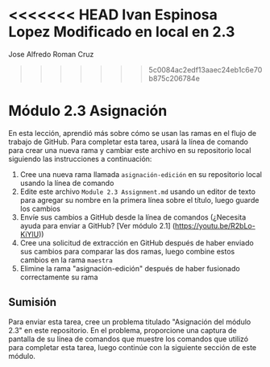 <<<<<<< HEAD
Ivan Espinosa Lopez Modificado en local en 2.3
=======
Jose Alfredo Roman Cruz
>>>>>>> 5c0084ac2edf13aaec24eb1c6e70b875c206784e
# Módulo 2.3 Asignación

En esta lección, aprendió más sobre cómo se usan las ramas en el flujo de trabajo de GitHub. Para completar esta tarea, usará la línea de comando para crear una nueva rama y cambiar este archivo en su repositorio local siguiendo las instrucciones a continuación:

1. Cree una nueva rama llamada `asignación-edición` en su repositorio local usando la línea de comando
2. Edite este archivo `Module 2.3 Assignment.md` usando un editor de texto para agregar su nombre en la primera línea sobre el título, luego guarde los cambios
3. Envíe sus cambios a GitHub desde la línea de comandos (¿Necesita ayuda para enviar a GitHub? [Ver módulo 2.1] (https://youtu.be/R2bLo-KiYlU))
4. Cree una solicitud de extracción en GitHub después de haber enviado sus cambios para comparar las dos ramas, luego combine estos cambios en la rama `maestra`
5. Elimine la rama "asignación-edición" después de haber fusionado correctamente su rama

## Sumisión
Para enviar esta tarea, cree un problema titulado "Asignación del módulo 2.3" en este repositorio. En el problema, proporcione una captura de pantalla de su línea de comandos que muestre los comandos que utilizó para completar esta tarea, luego continúe con la siguiente sección de este módulo.
